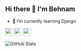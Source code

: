 ## Hi there 👋 I'm Behnam
- 🌱 I’m currently learning Django



<a href="https://www.twitter.com/behnumm"><img src="https://img.shields.io/badge/twitter-%231DA1F2.svg?&style=for-the-badge&logo=twitter&logoColor=white" height=25></a>
<a href="https://www.instagram.com/behnam.mohamadzadeh/"><img src="https://img.shields.io/badge/instagram-%23E4405F.svg?&style=for-the-badge&logo=instagram&logoColor=white" height=25></a>
<a href="https://t.me/behnam_1121"><img src="https://img.shields.io/badge/telegram-%230088cc.svg?&style=for-the-badge&logo=telegram&logoColor=telegram" height=25></a>

<img src="https://github-readme-stats.vercel.app/api?username=behnambm&amp;show_icons=true" alt="GitHub Stats">

<!--
**behnambm/behnambm** is a ✨ _special_ ✨ repository because its `README.md` (this file) appears on your GitHub profile.

Here are some ideas to get you started:



- 👯 I’m looking to collaborate on ...
- 🤔 I’m looking for help with ...
- 💬 Ask me about ...

- 😄 Pronouns: ...
- ⚡ Fun fact: ...
-->
